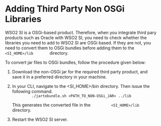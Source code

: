 # Adding Third Party Non OSGi Libraries

WSO2 SI is a OSGi-based product. Therefore, when you integrate third
pary products such as Oracle with WSO2 SI, you need to check whether the
libraries you need to add to WSO2 SI are OSGi based. If they are not,
you need to convert them to OSGi bundles before adding them to the
`         <SI_HOME>/lib        ` directory.

To convert jar files to OSGi bundles, follow the procedure given below:

1.  Download the non-OSGi jar for the required third party product, and
    save it in a preferred directory in your machine.
2.  In your CLI, navigate to the \<SI\_HOME\>/bin directory. Then issue
    the following command.  
    `          ./jartobundle.sh <PATH_TO_NON-OSGi_JAR> ../lib         `  
      
    This generates the converted file in the
    `          <SI_HOME>/lib         ` directory.
3.  Restart the WSO2 SI server.
